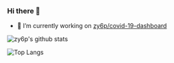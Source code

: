 ### Hi there 👋

<!--
**zy6p/zy6p** is a ✨ _special_ ✨ repository because its `README.md` (this file) appears on your GitHub profile.

Here are some ideas to get you started:

- 🌱 I’m currently learning ...
- 👯 I’m looking to collaborate on ...
- 🤔 I’m looking for help with ...
- 💬 Ask me about ...
- 📫 How to reach me: ...
- 😄 Pronouns: ...
- ⚡ Fun fact: ...
-->

- 🔭 I’m currently working on [zy6p/covid-19-dashboard](https://github.com/zy6p/covid-19-dashboard)

![zy6p's github stats](https://github-readme-stats.vercel.app/api?username=zy6p&count_private=true&show_icons=true&theme=dracula)

![Top Langs](https://github-readme-stats.vercel.app/api/top-langs/?username=zy6p&hide=roff,scheme,qml&langs_count=12&theme=dracula)
